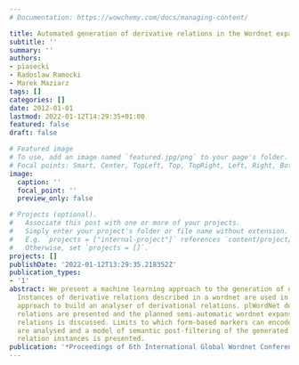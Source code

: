 ```yaml
---
# Documentation: https://wowchemy.com/docs/managing-content/

title: Automated generation of derivative relations in the Wordnet expansion perspective
subtitle: ''
summary: ''
authors:
- piasecki
- Radoslaw Ramocki
- Marek Maziarz
tags: []
categories: []
date: 2012-01-01
lastmod: 2022-01-12T14:29:35+01:00
featured: false
draft: false

# Featured image
# To use, add an image named `featured.jpg/png` to your page's folder.
# Focal points: Smart, Center, TopLeft, Top, TopRight, Left, Right, BottomLeft, Bottom, BottomRight.
image:
  caption: ''
  focal_point: ''
  preview_only: false

# Projects (optional).
#   Associate this post with one or more of your projects.
#   Simply enter your project's folder or file name without extension.
#   E.g. `projects = ["internal-project"]` references `content/project/deep-learning/index.md`.
#   Otherwise, set `projects = []`.
projects: []
publishDate: '2022-01-12T13:29:35.218352Z'
publication_types:
- '1'
abstract: We present a machine learning approach to the generation of derivative relations.
  Instances of derivative relations described in a wordnet are used in the bootstrapping
  approach to build an analyser of derivational relations. plWordNet derivational
  relations are presented and the planned semi-automatic wordnet expansion with derivational
  relations is discussed. Limits to which form-based markers can encode semantic distinctions
  are analysed and a model of semantic post-filtering of the generated derivational
  relation instances is presented.
publication: '*Proceedings of 6th International Global Wordnet Conference*'
---
```

